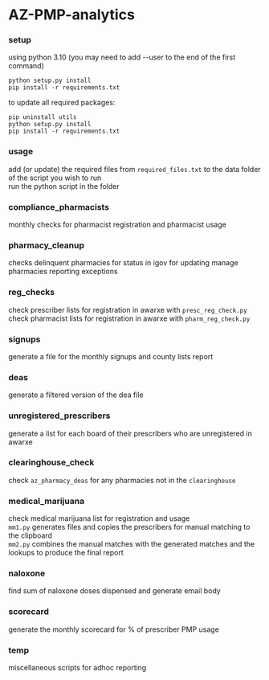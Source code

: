 # AZ-PMP-analytics
  
### setup
using python 3.10 (you may need to add --user to the end of the first command)  
```
python setup.py install
pip install -r requirements.txt
```
to update all required packages:    
```
pip uninstall utils
python setup.py install
pip install -r requirements.txt
```

### usage
add (or update) the required files from `required_files.txt` to the data folder of the script you wish to run  
run the python script in the folder
  
### compliance_pharmacists
monthly checks for pharmacist registration and pharmacist usage  
  
### pharmacy_cleanup
checks delinquent pharmacies for status in igov for updating manage pharmacies reporting exceptions  
  
### reg_checks
check prescriber lists for registration in awarxe with ``presc_reg_check.py``  
check pharmacist lists for registration in awarxe with ``pharm_reg_check.py``  

### signups
generate a file for the monthly signups and county lists report  

### deas
generate a filtered version of the dea file  

### unregistered_prescribers
generate a list for each board of their prescribers who are unregistered in awarxe  

### clearinghouse_check
check ``az_pharmacy_deas`` for any pharmacies not in the ``clearinghouse``  

### medical_marijuana
check medical marijuana list for registration and usage  
``mm1.py`` generates files and copies the prescribers for manual matching to the clipboard  
``mm2.py`` combines the manual matches with the generated matches and the lookups to produce the final report  

### naloxone  
find sum of naloxone doses dispensed and generate email body  

### scorecard
generate the monthly scorecard for % of prescriber PMP usage  

### temp
miscellaneous scripts for adhoc reporting  
